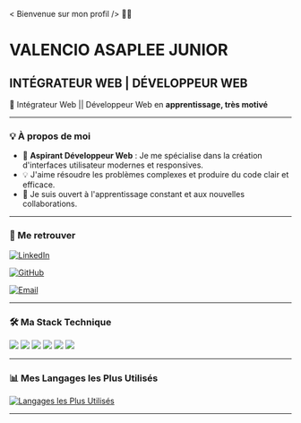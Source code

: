 < Bienvenue sur mon profil /> 🧑‍💻

# VALENCIO ASAPLEE JUNIOR

## INTÉGRATEUR WEB | DÉVELOPPEUR WEB

🚀 Intégrateur Web || Développeur Web en **apprentissage, très motivé**

---

### 💡 À propos de moi

* 🎯 **Aspirant Développeur Web** : Je me spécialise dans la création d'interfaces utilisateur modernes et responsives.
* 💡 J'aime résoudre les problèmes complexes et produire du code clair et efficace.
* 🤝 Je suis ouvert à l'apprentissage constant et aux nouvelles collaborations.

---

### 🔗 Me retrouver

[![LinkedIn](https://img.shields.io/badge/LinkedIn-0077B5?style=for-the-badge&logo=linkedin&logoColor=white)](https://www.linkedin.com/in/lee-rabarison-885b36322/)

[![GitHub](https://img.shields.io/badge/GitHub-100000?style=for-the-badge&logo=github&logoColor=white)](https://github.com/asapleejunior)

[![Email](https://img.shields.io/badge/Email-D14836?style=for-the-badge&logo=gmail&logoColor=white)](mailto:asapleejunior@gmail.com)

---

### 🛠️ Ma Stack Technique

<p align="left">
  <img src="https://img.shields.io/badge/HTML5-E34F26?style=for-the-badge&logo=html5&logoColor=white" />
  <img src="https://img.shields.io/badge/CSS3-1572B6?style=for-the-badge&logo=css3&logoColor=white" />
  <img src="https://img.shields.io/badge/SCSS-CC6699?style=for-the-badge&logo=sass&logoColor=white" />
  <img src="https://img.shields.io/badge/JavaScript-F7DF1E?style=for-the-badge&logo=javascript&logoColor=black" />
  <img src="https://img.shields.io/badge/Bootstrap-563D7C?style=for-the-badge&logo=bootstrap&logoColor=white" />
  <img src="https://img.shields.io/badge/GIT-E44C30?style=for-the-badge&logo=git&logoColor=white" />
  </p>

---

### 📊 Mes Langages les Plus Utilisés

[![Langages les Plus Utilisés](https://github-readme-stats.vercel.app/api/top-langs/?username=asapleejunior&layout=compact&theme=vue)]()

---
